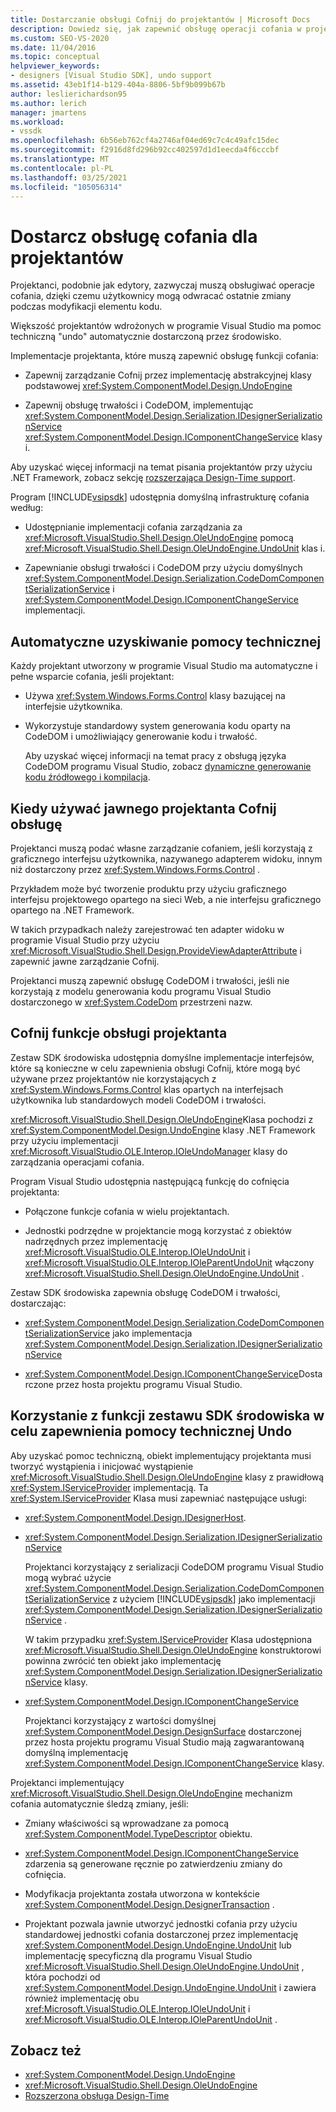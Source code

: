 ```yaml
---
title: Dostarczanie obsługi Cofnij do projektantów | Microsoft Docs
description: Dowiedz się, jak zapewnić obsługę operacji cofania w projektantach, automatycznie lub przy użyciu funkcji dostępnych w zestawie SDK programu Visual Studio.
ms.custom: SEO-VS-2020
ms.date: 11/04/2016
ms.topic: conceptual
helpviewer_keywords:
- designers [Visual Studio SDK], undo support
ms.assetid: 43eb1f14-b129-404a-8806-5bf9b099b67b
author: leslierichardson95
ms.author: lerich
manager: jmartens
ms.workload:
- vssdk
ms.openlocfilehash: 6b56eb762cf4a2746af04ed69c7c4c49afc15dec
ms.sourcegitcommit: f2916d8fd296b92cc402597d1d1eecda4f6cccbf
ms.translationtype: MT
ms.contentlocale: pl-PL
ms.lasthandoff: 03/25/2021
ms.locfileid: "105056314"
---
```

# <a name="supply-undo-support-to-designers"></a>Dostarcz obsługę cofania dla projektantów

Projektanci, podobnie jak edytory, zazwyczaj muszą obsługiwać operacje cofania, dzięki czemu użytkownicy mogą odwracać ostatnie zmiany podczas modyfikacji elementu kodu.

Większość projektantów wdrożonych w programie Visual Studio ma pomoc techniczną "undo" automatycznie dostarczoną przez środowisko.

Implementacje projektanta, które muszą zapewnić obsługę funkcji cofania:

- Zapewnij zarządzanie Cofnij przez implementację abstrakcyjnej klasy podstawowej <xref:System.ComponentModel.Design.UndoEngine>

- Zapewnij obsługę trwałości i CodeDOM, implementując <xref:System.ComponentModel.Design.Serialization.IDesignerSerializationService>  <xref:System.ComponentModel.Design.IComponentChangeService> klasy i.

Aby uzyskać więcej informacji na temat pisania projektantów przy użyciu .NET Framework, zobacz sekcję [rozszerzająca Design-Time support](/previous-versions/37899azc(v=vs.140)).

Program [!INCLUDE[vsipsdk](../extensibility/includes/vsipsdk_md.md)] udostępnia domyślną infrastrukturę cofania według:

- Udostępnianie implementacji cofania zarządzania za <xref:Microsoft.VisualStudio.Shell.Design.OleUndoEngine> pomocą <xref:Microsoft.VisualStudio.Shell.Design.OleUndoEngine.UndoUnit> klas i.

- Zapewnianie obsługi trwałości i CodeDOM przy użyciu domyślnych <xref:System.ComponentModel.Design.Serialization.CodeDomComponentSerializationService> i <xref:System.ComponentModel.Design.IComponentChangeService> implementacji.

## <a name="obtain-undo-support-automatically"></a>Automatyczne uzyskiwanie pomocy technicznej

Każdy projektant utworzony w programie Visual Studio ma automatyczne i pełne wsparcie cofania, jeśli projektant:

- Używa <xref:System.Windows.Forms.Control> klasy bazującej na interfejsie użytkownika.

- Wykorzystuje standardowy system generowania kodu oparty na CodeDOM i umożliwiający generowanie kodu i trwałość.

   Aby uzyskać więcej informacji na temat pracy z obsługą języka CodeDOM programu Visual Studio, zobacz [dynamiczne generowanie kodu źródłowego i kompilacja](/dotnet/framework/reflection-and-codedom/dynamic-source-code-generation-and-compilation).

## <a name="when-to-use-explicit-designer-undo-support"></a>Kiedy używać jawnego projektanta Cofnij obsługę
 Projektanci muszą podać własne zarządzanie cofaniem, jeśli korzystają z graficznego interfejsu użytkownika, nazywanego adapterem widoku, innym niż dostarczony przez <xref:System.Windows.Forms.Control> .

 Przykładem może być tworzenie produktu przy użyciu graficznego interfejsu projektowego opartego na sieci Web, a nie interfejsu graficznego opartego na .NET Framework.

 W takich przypadkach należy zarejestrować ten adapter widoku w programie Visual Studio przy użyciu <xref:Microsoft.VisualStudio.Shell.Design.ProvideViewAdapterAttribute> i zapewnić jawne zarządzanie Cofnij.

 Projektanci muszą zapewnić obsługę CodeDOM i trwałości, jeśli nie korzystają z modelu generowania kodu programu Visual Studio dostarczonego w <xref:System.CodeDom> przestrzeni nazw.

## <a name="undo-support-features-of-the-designer"></a>Cofnij funkcje obsługi projektanta
 Zestaw SDK środowiska udostępnia domyślne implementacje interfejsów, które są konieczne w celu zapewnienia obsługi Cofnij, które mogą być używane przez projektantów nie korzystających z <xref:System.Windows.Forms.Control> klas opartych na interfejsach użytkownika lub standardowych modeli CodeDOM i trwałości.

 <xref:Microsoft.VisualStudio.Shell.Design.OleUndoEngine>Klasa pochodzi z <xref:System.ComponentModel.Design.UndoEngine> klasy .NET Framework przy użyciu implementacji <xref:Microsoft.VisualStudio.OLE.Interop.IOleUndoManager> klasy do zarządzania operacjami cofania.

 Program Visual Studio udostępnia następującą funkcję do cofnięcia projektanta:

- Połączone funkcje cofania w wielu projektantach.

- Jednostki podrzędne w projektancie mogą korzystać z obiektów nadrzędnych przez implementację <xref:Microsoft.VisualStudio.OLE.Interop.IOleUndoUnit> i <xref:Microsoft.VisualStudio.OLE.Interop.IOleParentUndoUnit> włączony <xref:Microsoft.VisualStudio.Shell.Design.OleUndoEngine.UndoUnit> .

Zestaw SDK środowiska zapewnia obsługę CodeDOM i trwałości, dostarczając:

- <xref:System.ComponentModel.Design.Serialization.CodeDomComponentSerializationService> jako implementacja <xref:System.ComponentModel.Design.Serialization.IDesignerSerializationService>

- <xref:System.ComponentModel.Design.IComponentChangeService>Dostarczone przez hosta projektu programu Visual Studio.

## <a name="use-the-environment-sdk-features-to-supply-undo-support"></a>Korzystanie z funkcji zestawu SDK środowiska w celu zapewnienia pomocy technicznej Undo

Aby uzyskać pomoc techniczną, obiekt implementujący projektanta musi tworzyć wystąpienia i inicjować wystąpienie <xref:Microsoft.VisualStudio.Shell.Design.OleUndoEngine> klasy z prawidłową <xref:System.IServiceProvider> implementacją. Ta <xref:System.IServiceProvider> Klasa musi zapewniać następujące usługi:

- <xref:System.ComponentModel.Design.IDesignerHost>.

- <xref:System.ComponentModel.Design.Serialization.IDesignerSerializationService>

   Projektanci korzystający z serializacji CodeDOM programu Visual Studio mogą wybrać użycie <xref:System.ComponentModel.Design.Serialization.CodeDomComponentSerializationService> z użyciem [!INCLUDE[vsipsdk](../extensibility/includes/vsipsdk_md.md)] jako implementacji <xref:System.ComponentModel.Design.Serialization.IDesignerSerializationService> .

   W takim przypadku <xref:System.IServiceProvider> Klasa udostępniona <xref:Microsoft.VisualStudio.Shell.Design.OleUndoEngine> konstruktorowi powinna zwrócić ten obiekt jako implementację <xref:System.ComponentModel.Design.Serialization.IDesignerSerializationService> klasy.

- <xref:System.ComponentModel.Design.IComponentChangeService>

   Projektanci korzystający z wartości domyślnej <xref:System.ComponentModel.Design.DesignSurface> dostarczonej przez hosta projektu programu Visual Studio mają zagwarantowaną domyślną implementację <xref:System.ComponentModel.Design.IComponentChangeService> klasy.

Projektanci implementujący <xref:Microsoft.VisualStudio.Shell.Design.OleUndoEngine> mechanizm cofania automatycznie śledzą zmiany, jeśli:

- Zmiany właściwości są wprowadzane za pomocą <xref:System.ComponentModel.TypeDescriptor> obiektu.

- <xref:System.ComponentModel.Design.IComponentChangeService> zdarzenia są generowane ręcznie po zatwierdzeniu zmiany do cofnięcia.

- Modyfikacja projektanta została utworzona w kontekście <xref:System.ComponentModel.Design.DesignerTransaction> .

- Projektant pozwala jawnie utworzyć jednostki cofania przy użyciu standardowej jednostki cofania dostarczonej przez implementację <xref:System.ComponentModel.Design.UndoEngine.UndoUnit> lub implementację specyficzną dla programu Visual Studio <xref:Microsoft.VisualStudio.Shell.Design.OleUndoEngine.UndoUnit> , która pochodzi od <xref:System.ComponentModel.Design.UndoEngine.UndoUnit> i zawiera również implementację obu <xref:Microsoft.VisualStudio.OLE.Interop.IOleUndoUnit> i <xref:Microsoft.VisualStudio.OLE.Interop.IOleParentUndoUnit> .

## <a name="see-also"></a>Zobacz też

- <xref:System.ComponentModel.Design.UndoEngine>
- <xref:Microsoft.VisualStudio.Shell.Design.OleUndoEngine>
- [Rozszerzona obsługa Design-Time](/previous-versions/37899azc(v=vs.140))
